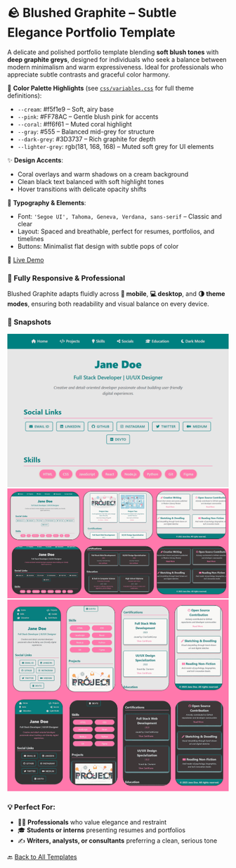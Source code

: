 # 🪨 Blushed Graphite – Subtle Elegance Portfolio Template

A delicate and polished portfolio template blending **soft blush tones** with **deep graphite greys**, designed for individuals who seek a balance between modern minimalism and warm expressiveness. Ideal for professionals who appreciate subtle contrasts and graceful color harmony.

🎨 **Color Palette Highlights** (see [`css/variables.css`](../css/variables.css) for full theme definitions):

* `--cream`: #f5f1e9 – Soft, airy base
* `--pink`: #FF78AC – Gentle blush pink for accents
* `--coral`: #ff6f61 – Muted coral highlight
* `--gray`: #555 – Balanced mid-grey for structure
* `--dark-grey`: #3D3737 – Rich graphite for depth
* `--lighter-grey`: rgb(181, 168, 168) – Muted soft grey for UI elements

✨ **Design Accents**:

* Coral overlays and warm shadows on a cream background
* Clean black text balanced with soft highlight tones
* Hover transitions with delicate opacity shifts

📝 **Typography & Elements**:

* Font: `'Segoe UI', Tahoma, Geneva, Verdana, sans-serif` – Classic and clear
* Layout: Spaced and breathable, perfect for resumes, portfolios, and timelines
* Buttons: Minimalist flat design with subtle pops of color

🔗 [Live Demo](https://madhurimarawat.github.io/Portfolio-Templates/Minimalistc_Professional_Blush_Graphite)

### 🌟 Fully Responsive & Professional

Blushed Graphite adapts fluidly across **📱 mobile**, **💻 desktop**, and **🌗 theme modes**, ensuring both readability and visual balance on every device.

### 📸 Snapshots

<div align="center">

<a href="https://madhurimarawat.github.io/Portfolio-Templates/Minimalist_Professional_Blush_Graphite">
  <img src="site-previews/website_1.png" 
       alt="Blushed Graphite Homepage Preview" 
       title="Click to view the Blushed Graphite homepage">
</a>

<a href="https://madhurimarawat.github.io/Portfolio-Templates/Minimalist_Professional_Blush_Graphite">
  <img src="site-previews/desktop_website.png" 
       alt="Desktop View – Blushed Graphite" 
       title="Desktop Preview – Blushed Graphite Portfolio">
</a>

<a href="https://madhurimarawat.github.io/Portfolio-Templates/Minimalist_Professional_Blush_Graphite">
  <img src="site-previews/mobile_website.png" 
       alt="Mobile View – Blushed Graphite" 
       title="Mobile Preview – Blushed Graphite Template">
</a>

</div>

### 💡 Perfect For:

* 🧑‍💼 **Professionals** who value elegance and restraint
* 🎓 **Students or interns** presenting resumes and portfolios
* ✍️ **Writers, analysts, or consultants** preferring a clean, serious tone

🔙 [Back to All Templates](../../Templates.md)